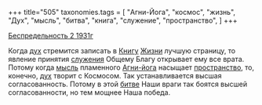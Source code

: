 +++
title="505"
taxonomies.tags = [
 "Агни-Йога",
 "космос",
 "жизнь",
 "Дух",
 "мысль",
 "битва",
 "книга",
 "служение",
 "пространство",
]
+++

[Беспредельность 2 1931г](/agni/1931)

Когда [дух](/tags/Дух) стремится записать в [Книгу](/tags/книга) [Жизни](/tags/жизнь) лучшую страницу, то явление принятия [служения](/tags/служение) Общему Благу открывает ему все врата. Потому когда [мысль](/tags/мысль) пламенного [Агни-йога](/tags/Агни-Йога) насыщает [пространство](/tags/пространство), то, конечно, [дух](/tags/Дух) творит с Космосом. Так устанавливается высшая согласованность. Потому в этой [битве](/tags/битва) Наши враги так боятся высшей согласованности, но тем мощнее Наша победа.   

